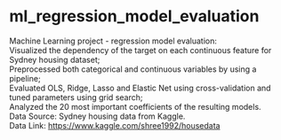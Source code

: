 # ml_regression_model_evaluation   
Machine Learning project - regression model evaluation:     
	Visualized the dependency of the target on each continuous feature for Sydney housing dataset;     
	Preprocessed both categorical and continuous variables by using a pipeline;       
	Evaluated OLS, Ridge, Lasso and Elastic Net using cross-validation and tuned parameters using grid search;    
	Analyzed the 20 most important coefficients of the resulting models.     
 Data Source: Sydney housing data from Kaggle.    
 Data Link: https://www.kaggle.com/shree1992/housedata     
